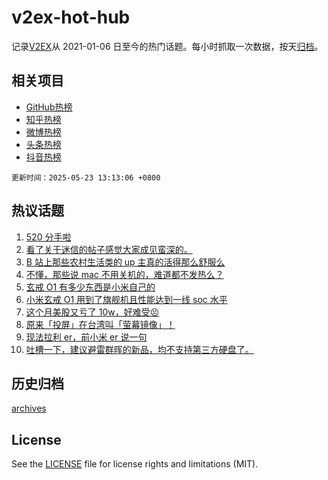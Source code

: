 # v2ex-hot-hub

 记录[V2EX](https://www.v2ex.com/)从 2021-01-06 日至今的热门话题。每小时抓取一次数据，按天[归档](archives)。
 
 ## 相关项目

- [GitHub热榜](https://github.com/lonnyzhang423/github-hot-hub)
- [知乎热榜](https://github.com/lonnyzhang423/zhihu-hot-hub)
- [微博热榜](https://github.com/lonnyzhang423/weibo-hot-hub)
- [头条热榜](https://github.com/lonnyzhang423/toutiao-hot-hub)
- [抖音热榜](https://github.com/lonnyzhang423/douyin-hot-hub)


 `更新时间：2025-05-23 13:13:06 +0800`

## 热议话题

1. [520 分手啦](https://www.v2ex.com/t/1133575)
1. [看了关于迷信的帖子感觉大家成见蛮深的。](https://www.v2ex.com/t/1133570)
1. [B 站上那些农村生活类的 up 主真的活得那么舒服么](https://www.v2ex.com/t/1133654)
1. [不懂，那些说 mac 不用关机的，难道都不发热么？](https://www.v2ex.com/t/1133688)
1. [玄戒 O1 有多少东西是小米自己的](https://www.v2ex.com/t/1133697)
1. [小米玄戒 O1 用到了旗舰机且性能达到一线 soc 水平](https://www.v2ex.com/t/1133657)
1. [这个月美股又亏了 10w，好难受😣](https://www.v2ex.com/t/1133699)
1. [​原来「投屏」在台湾叫「萤幕镜像」！](https://www.v2ex.com/t/1133556)
1. [现法拉利 er，前小米 er 说一句](https://www.v2ex.com/t/1133729)
1. [吐槽一下，建议避雷群晖的新品，均不支持第三方硬盘了。](https://www.v2ex.com/t/1133536)

## 历史归档

[archives](archives)

## License

See the [LICENSE](LICENSE) file for license rights and limitations (MIT).

